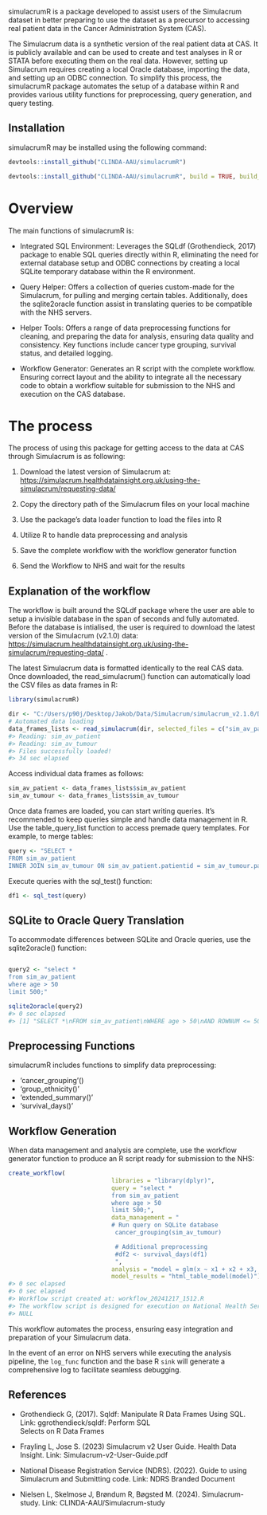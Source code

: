 
<!-- README.md is generated from README.Rmd. Please edit that file -->

simulacrumR is a package developed to assist users of the Simulacrum
dataset in better preparing to use the dataset as a precursor to
accessing real patient data in the Cancer Administration System (CAS).

The Simulacrum data is a synthetic version of the real patient data at
CAS. It is publicly available and can be used to create and test
analyses in R or STATA before executing them on the real data. However,
setting up Simulacrum requires creating a local Oracle database,
importing the data, and setting up an ODBC connection. To simplify this
process, the simulacrumR package automates the setup of a database
within R and provides various utility functions for preprocessing, query
generation, and query testing.

## Installation

simulacrumR may be installed using the following command:

``` r
devtools::install_github("CLINDA-AAU/simulacrumR") 

devtools::install_github("CLINDA-AAU/simulacrumR", build = TRUE, build_opts = c("--no-resave-data", "--no-manual"))
```

# Overview

The main functions of simulacrumR is:

- Integrated SQL Environment: Leverages the SQLdf (Grothendieck, 2017)
  package to enable SQL queries directly within R, eliminating the need
  for external database setup and ODBC connections by creating a local
  SQLite temporary database within the R environment.

- Query Helper: Offers a collection of queries custom-made for the
  Simulacrum, for pulling and merging certain tables. Additionally, does
  the sqlite2oracle function assist in translating queries to be
  compatible with the NHS servers.

- Helper Tools: Offers a range of data preprocessing functions for
  cleaning, and preparing the data for analysis, ensuring data quality
  and consistency. Key functions include cancer type grouping, survival
  status, and detailed logging.

- Workflow Generator: Generates an R script with the complete workflow.
  Ensuring correct layout and the ability to integrate all the necessary
  code to obtain a workflow suitable for submission to the NHS and
  execution on the CAS database.

# The process

The process of using this package for getting access to the data at CAS
through Simulacrum is as following:

1)  Download the latest version of Simulacrum at:
    <https://simulacrum.healthdatainsight.org.uk/using-the-simulacrum/requesting-data/>

2)  Copy the directory path of the Simulacrum files on your local
    machine

3)  Use the package’s data loader function to load the files into R

4)  Utilize R to handle data preprocessing and analysis

5)  Save the complete workflow with the workflow generator function

6)  Send the Workflow to NHS and wait for the results

## Explanation of the workflow

The workflow is built around the SQLdf package where the user are able
to setup a invisible database in the span of seconds and fully
automated. Before the database is intialised, the user is required to
download the latest version of the Simulacrum (v2.1.0) data:
<https://simulacrum.healthdatainsight.org.uk/using-the-simulacrum/requesting-data/>
.

The latest Simulacrum data is formatted identically to the real CAS
data. Once downloaded, the read_simulacrum() function can automatically
load the CSV files as data frames in R:

``` r
library(simulacrumR)

dir <- "C:/Users/p90j/Desktop/Jakob/Data/Simulacrum/simulacrum_v2.1.0/Data/"
# Automated data loading 
data_frames_lists <- read_simulacrum(dir, selected_files = c("sim_av_patient", "sim_av_tumour")) 
#> Reading: sim_av_patient
#> Reading: sim_av_tumour
#> Files successfully loaded!
#> 34 sec elapsed
```

Access individual data frames as follows:

``` r
sim_av_patient <- data_frames_lists$sim_av_patient
sim_av_tumour <- data_frames_lists$sim_av_tumour
```

Once data frames are loaded, you can start writing queries. It’s
recommended to keep queries simple and handle data management in R. Use
the table_query_list function to access premade query templates. For
example, to merge tables:

``` r
query <- "SELECT *
FROM sim_av_patient
INNER JOIN sim_av_tumour ON sim_av_patient.patientid = sim_av_tumour.patientid;"
```

Execute queries with the sql_test() function:

``` r
df1 <- sql_test(query)
```

## SQLite to Oracle Query Translation

To accommodate differences between SQLite and Oracle queries, use the
sqlite2oracle() function:

``` r

query2 <- "select *
from sim_av_patient
where age > 50
limit 500;"

sqlite2oracle(query2)
#> 0 sec elapsed
#> [1] "SELECT *\nFROM sim_av_patient\nWHERE age > 50\nAND ROWNUM <= 500;"
```

## Preprocessing Functions

simulacrumR includes functions to simplify data preprocessing:

- ‘cancer_grouping’()
- ‘group_ethnicity()’
- ‘extended_summary()’
- ‘survival_days()’

## Workflow Generation

When data management and analysis are complete, use the workflow
generator function to produce an R script ready for submission to the
NHS:

``` r
create_workflow(
                             libraries = "library(dplyr)",
                             query = "select * 
                             from sim_av_patient
                             where age > 50
                             limit 500;",
                             data_management = "
                             # Run query on SQLite database
                              cancer_grouping(sim_av_tumour)

                              # Additional preprocessing
                              #df2 <- survival_days(df1)
                              ",
                             analysis = "model = glm(x ~ x1 + x2 + x3, data=data)",
                             model_results = "html_table_model(model)")
#> 0 sec elapsed
#> 0 sec elapsed
#> Workflow script created at: workflow_20241217_1512.R
#> The workflow script is designed for execution on National Health Service (NHS). Local execution of this script is likely to fail due to its dependency on a database connection. The goal of this package is to generate a workflow file compatible with the NHS server environment, which eliminates the need for local database configuration. Assuming successful execution of all local operations, including library imports, data queries, data management procedures, analyses, and file saving, the generated workflow is expected to function correctly within the NHS server environment.
#> NULL
```

This workflow automates the process, ensuring easy integration and
preparation of your Simulacrum data.

In the event of an error on NHS servers while executing the analysis
pipeline, the `log_func` function and the base R `sink` will generate a
comprehensive log to facilitate seamless debugging.

## References

- Grothendieck G, (2017). Sqldf: Manipulate R Data Frames Using SQL.
  Link: ggrothendieck/sqldf: Perform SQL  
  Selects on R Data Frames

- Frayling L, Jose S. (2023) Simulacrum v2 User Guide. Health Data
  Insight. Link: Simulacrum-v2-User-Guide.pdf

- National Disease Registration Service (NDRS). (2022). Guide to using
  Simulacrum and Submitting code. Link: NDRS Branded Document

- Nielsen L, Skelmose J, Brøndum R, Bøgsted M. (2024). Simulacrum-study.
  Link: CLINDA-AAU/Simulacrum-study

